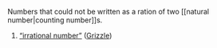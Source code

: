 Numbers that could not be written as a ration of two [[natural number|counting number]]s. 








1. <span class="highlight" data-annotation="%7B%22attachmentURI%22%3A%22http%3A%2F%2Fzotero.org%2Fusers%2F9667514%2Fitems%2F2AVWIQEV%22%2C%22annotationKey%22%3A%229WC9RU3H%22%2C%22color%22%3A%22%23ffd400%22%2C%22pageLabel%22%3A%2218%22%2C%22position%22%3A%7B%22pageIndex%22%3A17%2C%22rects%22%3A%5B%5B241.626%2C427.29%2C569.481%2C445.155%5D%2C%5B42.52%2C415.335%2C103.19%2C424.242%5D%5D%7D%2C%22citationItem%22%3A%7B%22uris%22%3A%5B%22http%3A%2F%2Fzotero.org%2Fusers%2F9667514%2Fitems%2F8EBIR37H%22%5D%2C%22locator%22%3A%2218%22%7D%7D" ztype="zhighlight"><a href="zotero://open-pdf/library/items/2AVWIQEV?page=18&#x26;annotation=9WC9RU3H">“irrational number”</a></span> <span class="citation" data-citation="%7B%22citationItems%22%3A%5B%7B%22uris%22%3A%5B%22http%3A%2F%2Fzotero.org%2Fusers%2F9667514%2Fitems%2F8EBIR37H%22%5D%2C%22itemData%22%3A%7B%22id%22%3A%22http%3A%2F%2Fzotero.org%2Fusers%2F9667514%2Fitems%2F8EBIR37H%22%2C%22type%22%3A%22article-journal%22%2C%22language%22%3A%22en%22%2C%22source%22%3A%22Zotero%22%2C%22title%22%3A%22Cover%20design%20by%20Dan%20Newman%2C%20Head%20of%20Communications%2C%20Michigan%20Robotics%22%2C%22author%22%3A%5B%7B%22family%22%3A%22Grizzle%22%2C%22given%22%3A%22Jessy%22%7D%5D%2C%22citation-key%22%3A%22grizzleCoverDesignDan%22%7D%7D%5D%2C%22properties%22%3A%7B%7D%7D" ztype="zcitation">(<span class="citation-item"><a href="zotero://select/library/items/8EBIR37H">Grizzle</a></span>)</span>

‍

